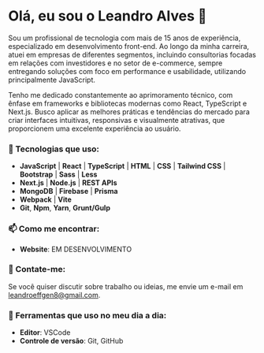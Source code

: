 # Olá, eu sou o Leandro Alves 👋

Sou um profissional de tecnologia com mais de 15 anos de experiência, especializado em desenvolvimento front-end. Ao longo da minha carreira, atuei em empresas de diferentes segmentos, incluindo consultorias focadas em relações com investidores e no setor de e-commerce, sempre entregando soluções com foco em performance e usabilidade, utilizando principalmente JavaScript.

Tenho me dedicado constantemente ao aprimoramento técnico, com ênfase em frameworks e bibliotecas modernas como React, TypeScript e Next.js. Busco aplicar as melhores práticas e tendências do mercado para criar interfaces intuitivas, responsivas e visualmente atrativas, que proporcionem uma excelente experiência ao usuário.

### 🚀 Tecnologias que uso:
- **JavaScript** | **React** | **TypeScript** | **HTML** | **CSS** | **Tailwind CSS** | **Bootstrap** | **Sass** | **Less**  
- **Next.js** | **Node.js** | **REST APIs**
- **MongoDB** | **Firebase** | **Prisma**
- **Webpack** | **Vite**
- **Git**, **Npm**, **Yarn**, **Grunt/Gulp**

### 📫 Como me encontrar:
- **Website**: EM DESENVOLVIMENTO

### 💬 Contate-me:
Se você quiser discutir sobre trabalho ou ideias, me envie um e-mail em [leandroeffgen8@gmail.com](mailto:leandroeffgen8@gmail.com).

### 🔧 Ferramentas que uso no meu dia a dia:
- **Editor**: VSCode
- **Controle de versão**: Git, GitHub
